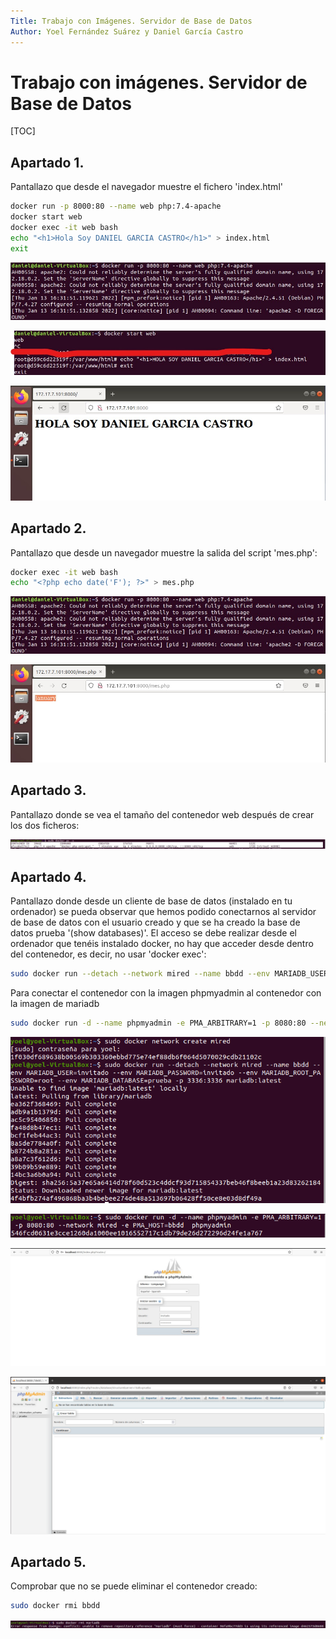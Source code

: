 ```yaml
---
Title: Trabajo con Imágenes. Servidor de Base de Datos
Author: Yoel Fernández Suárez y Daniel García Castro       
---
```


# 					Trabajo con imágenes. Servidor de Base de Datos

[TOC]

## Apartado 1.





Pantallazo que desde el navegador muestre el fichero 'index.html'



```bash
docker run -p 8000:80 --name web php:7.4-apache
docker start web
docker exec -it web bash
echo "<h1>Hola Soy DANIEL GARCIA CASTRO</h1>" > index.html
exit
```

![imagenes1.2](imagenes1.2.jpg)

![imagenes2.1](imagenes2.1.jpg)

![imagenes2.2](imagenes2.2.jpg)





## Apartado 2.

Pantallazo que desde un navegador muestre la salida del script 'mes.php':

```bash
docker exec -it web bash
echo "<?php echo date('F'); ?>" > mes.php
```



![imagenes1.3.1](imagenes1.2.jpg)

![imagenes1.3.2](imagenes1.3.2.jpg)

## Apartado 3.

Pantallazo donde se vea el tamaño del contenedor web después de crear los dos ficheros:

![imagenes](imagenes.JPG)

## Apartado 4.

Pantallazo donde desde un cliente de base de datos (instalado en tu ordenador) se pueda observar que hemos podido conectarnos al servidor de base de datos con el usuario creado y que se ha creado la base de datos prueba '(show databases)'. El acceso se debe realizar desde el ordenador que tenéis instalado docker, no hay que acceder desde dentro del contenedor, es decir, no usar 'docker exec':

```bash
sudo docker run --detach --network mired --name bbdd --env MARIADB_USER=invitado --env MARIADB_PASSWORD=invitado --env MARIADB_PASSWORD=invitado --env MARIADB_ROOT_PASSWORD=root --env MARIADB_DATABASE=prueba -p 3336:3336 mariadb:latest
```

Para conectar el contenedor con la imagen phpmyadmin al contenedor con la imagen de mariadb

```bash
sudo docker run -d --name phpmyadmin -e PMA_ARBITRARY=1 -p 8080:80 --network mired -e PMA_HOST=bbdd phpmyadmin
```

![bASEDEDATOS1](bASEDEDATOS1.jpg)

![basesdedatos2](basesdedatos2.jpg)

![basededatos5](basededatos5.JPG)

![basesdedatos3](basesdedatos3.jpg)

## Apartado 5.

Comprobar que no se puede eliminar el contenedor creado:

```bash
sudo docker rmi bbdd
```

![basededatos4](basededatos6.jpg)

>>>
